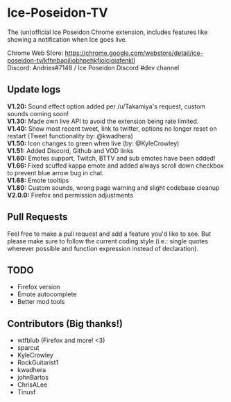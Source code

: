# Ice-Poseidon-TV
The (un)official Ice Poseidon Chrome extension, includes features like showing a notification when Ice goes live.

Chrome Web Store: https://chrome.google.com/webstore/detail/ice-poseidon-tv/kfhnbapjliobhpehkfjoicjojafenkll  
Discord: Andries#7148 / Ice Poseidon Discord #dev channel

## Update logs
**V1.20:** Sound effect option added per /u/Takamiya's request, custom sounds coming soon!  
**V1.30:** Made own live API to avoid the extension being rate limited.  
**V1.40:** Show most recent tweet, link to twitter, options no longer reset on restart (Tweet functionality by: @kwadhera)  
**V1.50:** Icon changes to green when live (by: @KyleCrowley)  
**V1.51:** Added Discord, Github and VOD links  
**V1.60:** Emotes support, Twitch, BTTV and sub emotes have been added!  
**V1.66:** Fixed scuffed kappa emote and added always scroll down checkbox to prevent blue arrow bug in chat.  
**V1.68:** Emote tooltips  
**V1.80:** Custom sounds, wrong page warning and slight codebase cleanup  
**V2.0.0:** Firefox and permission adjustments

## Pull Requests
Feel free to make a pull request and add a feature you'd like to see. But please make sure to follow the current coding style (i.e.: single quotes wherever possible and function expression instead of declaration).

## TODO
- Firefox version
- Emote autocomplete
- Better mod tools

## Contributors (Big thanks!)
- wtfblub (Firefox and more! <3)
- sparcut 
- KyleCrowley
- RockGuitarist1
- kwadhera
- johnBartos
- ChrisALee
- Tinusf

